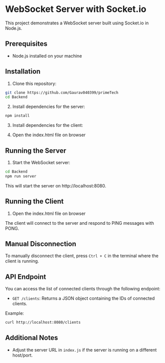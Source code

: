 
# WebSocket Server with Socket.io

This project demonstrates a WebSocket server built using Socket.io in Node.js.

## Prerequisites

- Node.js installed on your machine

## Installation

1. Clone this repository:

```bash
git clone https://github.com/Gaurav040399/primeTech
cd Backend
```

2. Install dependencies for the server:

```bash
npm install
```

3. Install dependencies for the client:

4. Open the index.html file on browser 

## Running the Server

1. Start the WebSocket server:

```bash
cd Backend
npm run server
```

This will start the server on http://localhost:8080.

## Running the Client

1. Open the index.html file on browser 

The client will connect to the server and respond to PING messages with PONG.

## Manual Disconnection

To manually disconnect the client, press `Ctrl + C` in the terminal where the client is running.

## API Endpoint

You can access the list of connected clients through the following endpoint:

- `GET /clients`: Returns a JSON object containing the IDs of connected clients.

Example:
```bash
curl http://localhost:8080/clients
```

## Additional Notes

- Adjust the server URL in `index.js` if the server is running on a different host/port.

